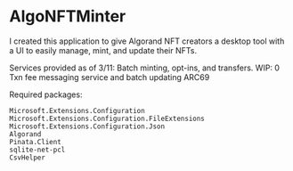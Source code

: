 # AlgoNFTMinter
I created this application to give Algorand NFT creators a desktop tool with a UI to easily manage, mint, and update their NFTs. 

Services provided as of 3/11: Batch minting, opt-ins, and transfers.
WIP: 0 Txn fee messaging service and batch updating ARC69

Required packages:
```
Microsoft.Extensions.Configuration
Microsoft.Extensions.Configuration.FileExtensions
Microsoft.Extensions.Configuration.Json
Algorand
Pinata.Client
sqlite-net-pcl
CsvHelper
```
